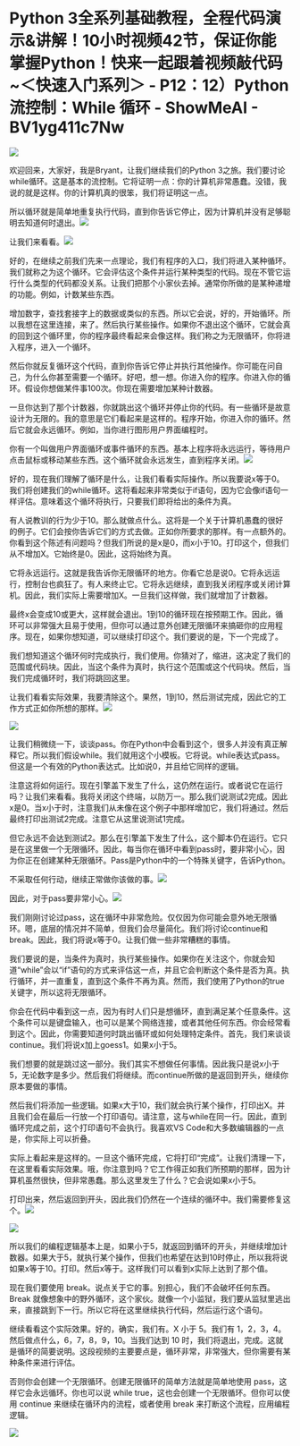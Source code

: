 # Python 3全系列基础教程，全程代码演示&讲解！10小时视频42节，保证你能掌握Python！快来一起跟着视频敲代码~＜快速入门系列＞ - P12：12）Python流控制：While 循环 - ShowMeAI - BV1yg411c7Nw

![](img/84eadd930b0b3e75c98ca900a0885b35_0.png)

欢迎回来，大家好，我是Bryant，让我们继续我们的Python 3之旅。我们要讨论while循环。这是基本的流控制。它将证明一点：你的计算机非常愚蠢。没错，我说的就是这样。你的计算机真的很笨，我们将证明这一点。

所以循环就是简单地重复执行代码，直到你告诉它停止，因为计算机并没有足够聪明去知道何时退出。![](img/84eadd930b0b3e75c98ca900a0885b35_2.png)

让我们来看看。![](img/84eadd930b0b3e75c98ca900a0885b35_4.png)

好的，在继续之前我们先来一点理论，我们有程序的入口，我们将进入某种循环。我们就称之为这个循环。它会评估这个条件并运行某种类型的代码。现在不管它运行什么类型的代码都没关系。让我们把那个小家伙去掉。通常你所做的是某种递增的功能。例如，计数某些东西。

增加数字，查找套接字上的数据或类似的东西。所以它会说，好的，开始循环。所以我想在这里连接，来了。然后执行某些操作。如果你不退出这个循环，它就会真的回到这个循环里，你的程序最终看起来会像这样。我们称之为无限循环，你将进入程序，进入一个循环。

然后你就反复循环这个代码，直到你告诉它停止并执行其他操作。你可能在问自己，为什么你甚至需要一个循环。好吧，想一想。你进入你的程序。你进入你的循环。假设你想做某件事100次。你现在需要增加某种计数器。

一旦你达到了那个计数器，你就跳出这个循环并停止你的代码。有一些循环是故意设计为无限的。我的意思是它们看起来是这样的。程序开始，你进入你的循环。然后它就会永远循环。例如，当你进行图形用户界面编程时。

你有一个叫做用户界面循环或事件循环的东西。基本上程序将永远运行，等待用户点击鼠标或移动某些东西。这个循环就会永远发生，直到程序关闭。![](img/84eadd930b0b3e75c98ca900a0885b35_6.png)

好的，现在我们理解了循环是什么，让我们看看实际操作。所以我要说x等于0。我们将创建我们的while循环。这将看起来非常类似于if语句，因为它会像if语句一样评估。意味着这个循环将执行，只要我们即将给出的条件为真。

有人说教训的行为少于10。那么就做点什么。这将是一个关于计算机愚蠢的很好的例子。它们会按你告诉它们的方式去做。正如你所要求的那样。有一点额外的。你看到这个陈述有问题吗？但我们所说的是x是0，而x小于10。打印这个，但我们从不增加X。它始终是0。因此，这将始终为真。

它将永远运行。这就是我告诉你无限循环的地方。你看它总是说0。它将永远运行，控制台也疯狂了。有人来终止它。它将永远继续，直到我关闭程序或关闭计算机。因此，我们实际上需要增加X。一旦我们这样做，我们就增加了计数器。

最终x会变成10或更大，这样就会退出。1到10的循环现在按预期工作。因此，循环可以非常强大且易于使用，但你可以通过意外创建无限循环来搞砸你的应用程序。现在，如果你想知道，可以继续打印这个。我们要说的是，下一个完成了。

我们想知道这个循环何时完成执行，我们使用。你猜对了，缩进，这决定了我们的范围或代码块。因此，当这个条件为真时，执行这个范围或这个代码块。然后，当我们完成循环时，我们将跳回这里。

让我们看看实际效果，我要清除这个。果然，1到10，然后测试完成，因此它的工作方式正如你所想的那样。![](img/84eadd930b0b3e75c98ca900a0885b35_8.png)

![](img/84eadd930b0b3e75c98ca900a0885b35_9.png)

让我们稍微绕一下，谈谈pass。你在Python中会看到这个，很多人并没有真正解释它。所以我们假设while。我们就用这个小模板。它将说。while表达式pass。但这是一个有效的Python表达式。比如说0，并且给它同样的逻辑。

注意这将如何运行。现在引擎盖下发生了什么，这仍然在运行。或者说它在运行吗？让我们来看看。我将关闭这个终端，以防万一。那么我们说测试2完成。因此x是0。当x小于时，注意我们从未像在这个例子中那样增加它，我们将通过。然后最终打印出测试2完成。注意它从这里说测试1完成。

但它永远不会达到测试2。那么在引擎盖下发生了什么，这个脚本仍在运行。它只是在这里做一个无限循环。因此，每当你在循环中看到pass时，要非常小心，因为你正在创建某种无限循环。Pass是Python中的一个特殊关键字，告诉Python。

不采取任何行动，继续正常做你该做的事。![](img/84eadd930b0b3e75c98ca900a0885b35_11.png)

因此，对于pass要非常小心。![](img/84eadd930b0b3e75c98ca900a0885b35_13.png)

我们刚刚讨论过pass，这在循环中非常危险。仅仅因为你可能会意外地无限循环。嗯，底层的情况并不简单，但我们会尽量简化。我们将讨论continue和break。因此，我们将说x等于0。让我们做一些非常糟糕的事情。

我们要说的是，当条件为真时，执行某些操作。如果你在关注这个，你就会知道“while”会以“if”语句的方式来评估这一点，并且它会判断这个条件是否为真。执行循环，并一直重复，直到这个条件不再为真。然而，我们使用了Python的true关键字，所以这将无限循环。

你会在代码中看到这一点，因为有时人们只是想循环，直到满足某个任意条件。这个条件可以是键盘输入，也可以是某个网络连接，或者其他任何东西。你会经常看到这个。因此，你需要知道何时跳出循环或如何处理特定条件。首先，我们来谈谈continue。我们将说x加上goess1。如果x小于5。

我们想要的就是跳过这一部分。我们其实不想做任何事情。因此我只是说x小于5，无论数字是多少。然后我们将继续。而continue所做的是返回到开头，继续你原本要做的事情。

然后我们将添加一些逻辑。如果x大于10，我们就会执行某个操作，打印出X。并且我们会在最后一行放一个打印语句。请注意，这与while在同一行。因此，直到循环完成之前，这个打印语句不会执行。我喜欢VS Code和大多数编辑器的一点是，你实际上可以折叠。

实际上看起来是这样的。一旦这个循环完成，它将打印“完成”。让我们清理一下，在这里看看实际效果。哦，你注意到吗？它工作得正如我们所预期的那样，因为计算机虽然很快，但非常愚蠢。那么这里发生了什么？它会说如果x小于5。

打印出来，然后返回到开头，因此我们仍然在一个连续的循环中。我们需要修复这个。![](img/84eadd930b0b3e75c98ca900a0885b35_15.png)

![](img/84eadd930b0b3e75c98ca900a0885b35_16.png)

所以我们的编程逻辑基本上是，如果小于5，就返回到循环的开头，并继续增加计数器。如果大于5，就执行某个操作，但我们也希望在达到10时停止，所以我将说如果x等于10。打印。然后x等于。这样我们可以看到x实际上达到了那个值。

现在我们要使用 break。说点关于它的事。别担心，我们不会破坏任何东西。Break 就像想象中的野外循环，这个家伙。就像一个小监狱，我们要从监狱里逃出来，直接跳到下一行。所以它将在这里继续执行代码，然后运行这个语句。

继续看看这个实际效果。好的，确实，我们有。X 小于 5。我们有 1，2，3，4。然后做点什么，6，7，8，9，10。当我们达到 10 时，我们将退出，完成。这就是循环的简要说明。这段视频的主要要点是，循环非常，非常强大，但你需要有某种条件来进行评估。

否则你会创建一个无限循环。创建无限循环的简单方法就是简单地使用 pass，这样它会永远循环。你也可以说 while true，这也会创建一个无限循环。但你可以使用 continue 来继续在循环内的流程，或者使用 break 来打断这个流程，应用编程逻辑。

![](img/84eadd930b0b3e75c98ca900a0885b35_18.png)
